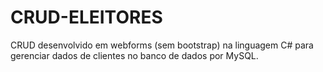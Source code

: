 # CRUD-ELEITORES
CRUD desenvolvido em webforms (sem bootstrap) na linguagem C# para gerenciar dados de clientes no banco de dados por MySQL.
